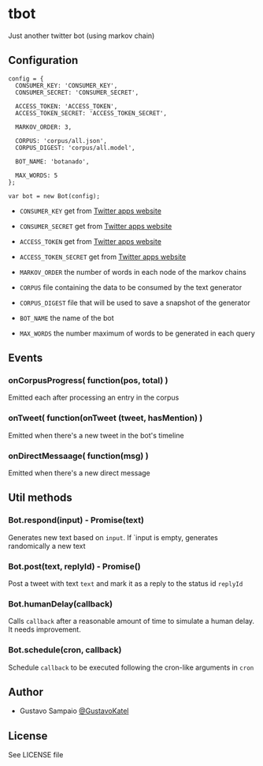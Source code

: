 # tbot
Just another twitter bot (using markov chain)

## Configuration

    config = {
      CONSUMER_KEY: 'CONSUMER_KEY',
      CONSUMER_SECRET: 'CONSUMER_SECRET',

      ACCESS_TOKEN: 'ACCESS_TOKEN',
      ACCESS_TOKEN_SECRET: 'ACCESS_TOKEN_SECRET',

      MARKOV_ORDER: 3,

      CORPUS: 'corpus/all.json',
      CORPUS_DIGEST: 'corpus/all.model',

      BOT_NAME: 'botanado',

      MAX_WORDS: 5
    };

    var bot = new Bot(config);

  - `CONSUMER_KEY` get from [Twitter apps website](https://apps.twitter.com/)
  - `CONSUMER_SECRET` get from [Twitter apps website](https://apps.twitter.com/)
  - `ACCESS_TOKEN` get from [Twitter apps website](https://apps.twitter.com/)
  - `ACCESS_TOKEN_SECRET` get from [Twitter apps website](https://apps.twitter.com/)

  - `MARKOV_ORDER` the number of words in each node of the markov chains

  - `CORPUS` file containing the data to be consumed by the text generator
  - `CORPUS_DIGEST` file that will be used to save a snapshot of the generator

  - `BOT_NAME` the name of the bot

  - `MAX_WORDS` the number maximum of words to be generated in each query

## Events

### onCorpusProgress( function(pos, total) )

Emitted each after processing an entry in the corpus

### onTweet( function(onTweet (tweet, hasMention) )

Emitted when there's a new tweet in the bot's timeline

### onDirectMessaage( function(msg) )

Emitted when there's a new direct message

## Util methods

### Bot.respond(input) - Promise(text)

Generates new text based on `input`. If `input is empty, generates
randomically a new text

### Bot.post(text, replyId) - Promise()

Post a tweet with text `text` and mark it as a reply to the status id `replyId`

### Bot.humanDelay(callback)

Calls `callback` after a reasonable amount of time to simulate a human delay.
It needs improvement.

### Bot.schedule(cron, callback)

Schedule `callback` to be executed following the cron-like arguments in `cron`

## Author

- Gustavo Sampaio [@GustavoKatel](https://github.com/GustavoKatel)

## License

See LICENSE file
